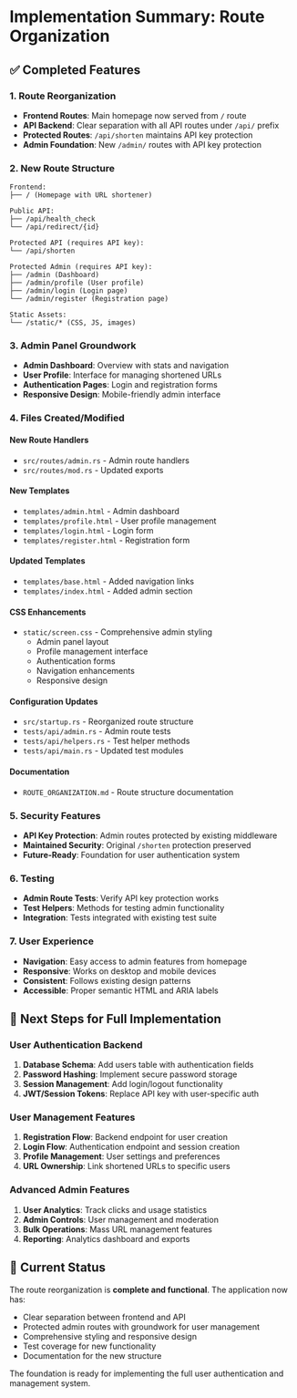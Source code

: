 # Implementation Summary: Route Organization

## ✅ Completed Features

### 1. Route Reorganization
- **Frontend Routes**: Main homepage now served from `/` route
- **API Backend**: Clear separation with all API routes under `/api/` prefix
- **Protected Routes**: `/api/shorten` maintains API key protection
- **Admin Foundation**: New `/admin/` routes with API key protection

### 2. New Route Structure
```
Frontend:
├── / (Homepage with URL shortener)

Public API:
├── /api/health_check
└── /api/redirect/{id}

Protected API (requires API key):
└── /api/shorten

Protected Admin (requires API key):
├── /admin (Dashboard)
├── /admin/profile (User profile)
├── /admin/login (Login page)
└── /admin/register (Registration page)

Static Assets:
└── /static/* (CSS, JS, images)
```

### 3. Admin Panel Groundwork
- **Admin Dashboard**: Overview with stats and navigation
- **User Profile**: Interface for managing shortened URLs
- **Authentication Pages**: Login and registration forms
- **Responsive Design**: Mobile-friendly admin interface

### 4. Files Created/Modified

#### New Route Handlers
- `src/routes/admin.rs` - Admin route handlers
- `src/routes/mod.rs` - Updated exports

#### New Templates
- `templates/admin.html` - Admin dashboard
- `templates/profile.html` - User profile management
- `templates/login.html` - Login form
- `templates/register.html` - Registration form

#### Updated Templates
- `templates/base.html` - Added navigation links
- `templates/index.html` - Added admin section

#### CSS Enhancements
- `static/screen.css` - Comprehensive admin styling
  - Admin panel layout
  - Profile management interface
  - Authentication forms
  - Navigation enhancements
  - Responsive design

#### Configuration Updates
- `src/startup.rs` - Reorganized route structure
- `tests/api/admin.rs` - Admin route tests
- `tests/api/helpers.rs` - Test helper methods
- `tests/api/main.rs` - Updated test modules

#### Documentation
- `ROUTE_ORGANIZATION.md` - Route structure documentation

### 5. Security Features
- **API Key Protection**: Admin routes protected by existing middleware
- **Maintained Security**: Original `/shorten` protection preserved
- **Future-Ready**: Foundation for user authentication system

### 6. Testing
- **Admin Route Tests**: Verify API key protection works
- **Test Helpers**: Methods for testing admin functionality
- **Integration**: Tests integrated with existing test suite

### 7. User Experience
- **Navigation**: Easy access to admin features from homepage
- **Responsive**: Works on desktop and mobile devices
- **Consistent**: Follows existing design patterns
- **Accessible**: Proper semantic HTML and ARIA labels

## 🔄 Next Steps for Full Implementation

### User Authentication Backend
1. **Database Schema**: Add users table with authentication fields
2. **Password Hashing**: Implement secure password storage
3. **Session Management**: Add login/logout functionality
4. **JWT/Session Tokens**: Replace API key with user-specific auth

### User Management Features
1. **Registration Flow**: Backend endpoint for user creation
2. **Login Flow**: Authentication endpoint and session creation
3. **Profile Management**: User settings and preferences
4. **URL Ownership**: Link shortened URLs to specific users

### Advanced Admin Features
1. **User Analytics**: Track clicks and usage statistics
2. **Admin Controls**: User management and moderation
3. **Bulk Operations**: Mass URL management features
4. **Reporting**: Analytics dashboard and exports

## 🚀 Current Status
The route reorganization is **complete and functional**. The application now has:
- Clear separation between frontend and API
- Protected admin routes with groundwork for user management
- Comprehensive styling and responsive design
- Test coverage for new functionality
- Documentation for the new structure

The foundation is ready for implementing the full user authentication and management system.